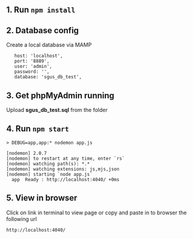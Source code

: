 ## 1. Run `npm install`

## 2. Database config

Create a local database via MAMP

```
   host: 'localhost',
   port: '8889',
   user: 'admin',
   password: '',
   database: 'sgus_db_test',
```

## 3. Get **phpMyAdmin** running

Upload **sgus_db_test.sql** from the folder

## 4. Run `npm start`

```
> DEBUG=app,app:* nodemon app.js

[nodemon] 2.0.7
[nodemon] to restart at any time, enter `rs`
[nodemon] watching path(s): *.*
[nodemon] watching extensions: js,mjs,json
[nodemon] starting `node app.js`
  app  Ready : http://localhost:4040/ +0ms
```

## 5. View in browser

Click on link in terminal to view page
or copy and paste in to browser the following url
```
http://localhost:4040/
```